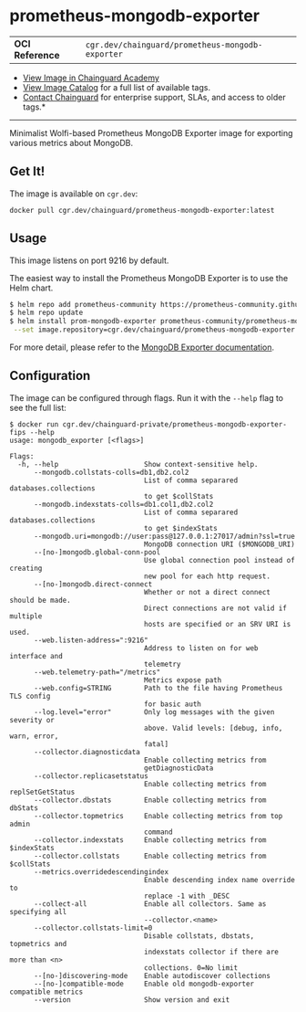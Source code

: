 <!--monopod:start-->
# prometheus-mongodb-exporter
| | |
| - | - |
| **OCI Reference** | `cgr.dev/chainguard/prometheus-mongodb-exporter` |


* [View Image in Chainguard Academy](https://edu.chainguard.dev/chainguard/chainguard-images/reference/prometheus-mongodb-exporter/overview/)
* [View Image Catalog](https://console.enforce.dev/images/catalog) for a full list of available tags.
* [Contact Chainguard](https://www.chainguard.dev/chainguard-images) for enterprise support, SLAs, and access to older tags.*

---
<!--monopod:end-->

<!--overview:start-->
Minimalist Wolfi-based Prometheus MongoDB Exporter image for exporting various metrics about MongoDB.
<!--overview:end-->

<!--getting:start-->
## Get It!
The image is available on `cgr.dev`:

```
docker pull cgr.dev/chainguard/prometheus-mongodb-exporter:latest
```
<!--getting:end-->

<!--body:start-->
## Usage

This image listens on port 9216 by default.

The easiest way to install the Prometheus MongoDB Exporter is to use the Helm chart.

```bash
$ helm repo add prometheus-community https://prometheus-community.github.io/helm-charts
$ helm repo update
$ helm install prom-mongodb-exporter prometheus-community/prometheus-mongodb-exporter \
 --set image.repository=cgr.dev/chainguard/prometheus-mongodb-exporter --set image.tag=latest
```

For more detail, please refer to the [MongoDB Exporter documentation](https://github.com/percona/mongodb_exporter).


## Configuration

The image can be configured through flags.
Run it with the `--help` flag to see the full list:

```shell
$ docker run cgr.dev/chainguard-private/prometheus-mongodb-exporter-fips --help
usage: mongodb_exporter [<flags>]

Flags:
  -h, --help                     Show context-sensitive help.
      --mongodb.collstats-colls=db1,db2.col2
                                 List of comma separared databases.collections
                                 to get $collStats
      --mongodb.indexstats-colls=db1.col1,db2.col2
                                 List of comma separared databases.collections
                                 to get $indexStats
      --mongodb.uri=mongodb://user:pass@127.0.0.1:27017/admin?ssl=true
                                 MongoDB connection URI ($MONGODB_URI)
      --[no-]mongodb.global-conn-pool
                                 Use global connection pool instead of creating
                                 new pool for each http request.
      --[no-]mongodb.direct-connect
                                 Whether or not a direct connect should be made.
                                 Direct connections are not valid if multiple
                                 hosts are specified or an SRV URI is used.
      --web.listen-address=":9216"
                                 Address to listen on for web interface and
                                 telemetry
      --web.telemetry-path="/metrics"
                                 Metrics expose path
      --web.config=STRING        Path to the file having Prometheus TLS config
                                 for basic auth
      --log.level="error"        Only log messages with the given severity or
                                 above. Valid levels: [debug, info, warn, error,
                                 fatal]
      --collector.diagnosticdata
                                 Enable collecting metrics from
                                 getDiagnosticData
      --collector.replicasetstatus
                                 Enable collecting metrics from replSetGetStatus
      --collector.dbstats        Enable collecting metrics from dbStats
      --collector.topmetrics     Enable collecting metrics from top admin
                                 command
      --collector.indexstats     Enable collecting metrics from $indexStats
      --collector.collstats      Enable collecting metrics from $collStats
      --metrics.overridedescendingindex
                                 Enable descending index name override to
                                 replace -1 with _DESC
      --collect-all              Enable all collectors. Same as specifying all
                                 --collector.<name>
      --collector.collstats-limit=0
                                 Disable collstats, dbstats, topmetrics and
                                 indexstats collector if there are more than <n>
                                 collections. 0=No limit
      --[no-]discovering-mode    Enable autodiscover collections
      --[no-]compatible-mode     Enable old mongodb-exporter compatible metrics
      --version                  Show version and exit
```

<!--body:end-->
